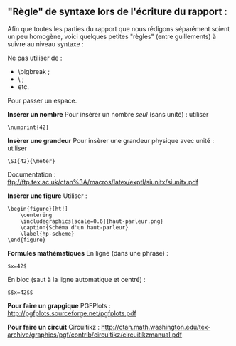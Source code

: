 "Règle" de syntaxe lors de l'écriture du rapport :
--------------------------------------------------
Afin que toutes les parties du rapport que nous rédigons séparément soient un peu homogène, voici quelques petites "règles" (entre guillements) à suivre au niveau syntaxe :

Ne pas utiliser de :
- \bigbreak ;
- \\ ;
- etc.

Pour passer un espace.

**Insèrer un nombre**
Pour insèrer un nombre *seul* (sans unité) : utiliser 
```
\numprint{42}
```

**Insèrer une grandeur**
Pour insèrer une grandeur physique avec unité : utiliser
```
\SI{42}{\meter}
```
Documentation : ftp://ftp.tex.ac.uk/ctan%3A/macros/latex/exptl/siunitx/siunitx.pdf

**Insèrer une figure**
Utiliser :

```
\begin{figure}[ht!]
	\centering
	\includegraphics[scale=0.6]{haut-parleur.png}
	\caption{Schéma d'un haut-parleur}
	\label{hp-scheme}
\end{figure}
```

**Formules mathématiques**
En ligne (dans une phrase) : 
```
$x=42$
```
En bloc (saut à la ligne automatique et centré) : 
```
$$x=42$$
```

**Pour faire un grapgique**
PGFPlots : http://pgfplots.sourceforge.net/pgfplots.pdf

**Pour faire un circuit**
Circuitikz : http://ctan.math.washington.edu/tex-archive/graphics/pgf/contrib/circuitikz/circuitikzmanual.pdf





